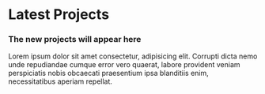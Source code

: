 # Latest Projects
### The new projects will appear here

Lorem ipsum dolor sit amet consectetur, adipisicing elit. Corrupti dicta nemo unde repudiandae cumque error vero quaerat, labore provident veniam perspiciatis nobis obcaecati praesentium ipsa blanditiis enim, necessitatibus aperiam repellat.